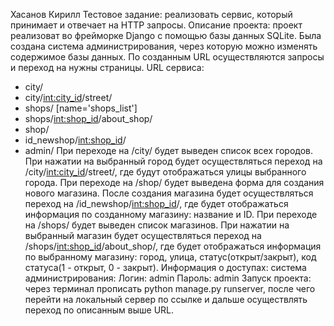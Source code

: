 Хасанов Кирилл
Тестовое задание: реализовать сервис, который принимает и отвечает на HTTP запросы.
Описание проекта: проект реализоват во фрейморке Django с помощью базы данных SQLite. Была создана система администрирования, через которую можно изменять содержимое базы данных. По созданным URL осуществляются запросы и переход на нужны страницы.
URL сервиса: 
- city/
- city/<int:city_id>/street/
- shops/ [name='shops_list']
- shops/<int:shop_id>/about_shop/
- shop/
- id_newshop/<int:shop_id>/
- admin/
При переходе на /city/ будет выведен список всех городов. При нажатии на выбранный город будет осуществляться переход на /city/<int:city_id>/street/, где будут отображаться улицы выбранного города.
При переходе на /shop/ будет выведена форма для создания нового магазина. После создания магазина будет осуществляться переход на /id_newshop/<int:shop_id>/, где будет отображаться информация по созданному магазину: название и ID.
При переходе на /shops/ будет выведен список магазинов. При нажатии на выбранный магазин будет осуществляться переход на /shops/<int:shop_id>/about_shop/, где будет отображаться информация по выбранному магазину: город, улица, статус(открыт/закрыт), код статуса(1 - открыт, 0 - закрыт).
Информация о доступах: система администрирования:
Логин: admin
Пароль: admin
Запуск проекта: через терминал прописать python manage.py runserver, после чего перейти на локальный сервер по ссылке и дальше осуществлять переход по описанным выше URL.
